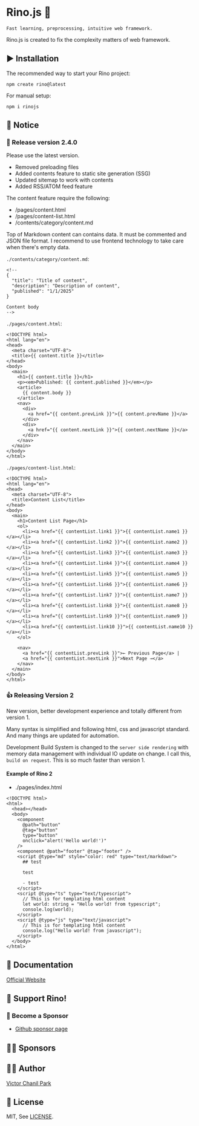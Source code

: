# Rino.js 🦏

```
Fast learning, preprocessing, intuitive web framework.
```

Rino.js is created to fix the complexity matters of web framework.

## ▶️ Installation

The recommended way to start your Rino project:

```
npm create rino@latest
```

For manual setup:

```
npm i rinojs
```

## 📢 Notice
### 🎉 Release version 2.4.0

Please use the latest version.
- Removed preloading files
- Added contents feature to static site generation (SSG)
- Updated sitemap to work with contents
- Added RSS/ATOM feed feature

The content feature require the following:
- /pages/content.html
- /pages/content-list.html
- /contents/category/content.md

Top of Markdown content can contains data. It must be commented and JSON file format. I recommend to use frontend technology to take care when there's empty data.

`./contents/category/content.md`:
```
<!--
{
  "title": "Title of content",
  "description": "Description of content",
  "published": "1/1/2025"
}

Content body
-->
```
`./pages/content.html`:
```
<!DOCTYPE html>
<html lang="en">
<head>
  <meta charset="UTF-8">
  <title>{{ content.title }}</title>
</head>
<body>
  <main>
    <h1>{{ content.title }}</h1>
    <p><em>Published: {{ content.published }}</em></p>
    <article>
      {{ content.body }}
    </article>
    <nav>
      <div>
        <a href="{{ content.prevLink }}">{{ content.prevName }}</a>
      </div>
      <div>
        <a href="{{ content.nextLink }}">{{ content.nextName }}</a>
      </div>
    </nav>
  </main>
</body>
</html>
```
`./pages/content-list.html`:
```
<!DOCTYPE html>
<html lang="en">
<head>
  <meta charset="UTF-8">
  <title>Content List</title>
</head>
<body>
  <main>
    <h1>Content List Page</h1>
    <ol>
      <li><a href="{{ contentList.link1 }}">{{ contentList.name1 }}</a></li>
      <li><a href="{{ contentList.link2 }}">{{ contentList.name2 }}</a></li>
      <li><a href="{{ contentList.link3 }}">{{ contentList.name3 }}</a></li>
      <li><a href="{{ contentList.link4 }}">{{ contentList.name4 }}</a></li>
      <li><a href="{{ contentList.link5 }}">{{ contentList.name5 }}</a></li>
      <li><a href="{{ contentList.link6 }}">{{ contentList.name6 }}</a></li>
      <li><a href="{{ contentList.link7 }}">{{ contentList.name7 }}</a></li>
      <li><a href="{{ contentList.link8 }}">{{ contentList.name8 }}</a></li>
      <li><a href="{{ contentList.link9 }}">{{ contentList.name9 }}</a></li>
      <li><a href="{{ contentList.link10 }}">{{ contentList.name10 }}</a></li>
    </ol>

    <nav>
      <a href="{{ contentList.prevLink }}">← Previous Page</a> |
      <a href="{{ contentList.nextLink }}">Next Page →</a>
    </nav>
  </main>
</body>
</html>
```

### 👍 Releasing Version 2

New version, better development experience and totally different from version 1.

Many syntax is simplified and following html, css and javascript standard. And many things are updated for automation.

Development Build System is changed to the `server side rendering` with memory data management with individual IO update on change. I call this, `build on request`. This is so much faster than version 1.

#### Example of Rino 2

- ./pages/index.html

```
<!DOCTYPE html>
<html>
  <head></head>
  <body>
    <component
      @path="button"
      @tag="button"
      type="button"
      onclick="alert('Hello world!')"
    />
    <component @path="footer" @tag="footer" />
    <script @type="md" style="color: red" type="text/markdown">
      ## test

      test

      - test
    </script>
    <script @type="ts" type="text/typescript">
      // This is for templating html content
      let world: string = "Hello world! from typescript";
      console.log(world);
    </script>
    <script @type="js" type="text/javascript">
      // This is for templating html content
      console.log("Hello world! from javascript");
    </script>
  </body>
</html>

```

## 📖 Documentation

[Official Website](https://rinojs.org/)

## 💪 Support Rino!

### 👼 Become a Sponsor

- [Github sponsor page](https://github.com/sponsors/opdev1004)

## 🐱‍🏍 **Sponsors**

## 👨‍💻 Author

[Victor Chanil Park](https://github.com/opdev1004)

## 💯 License

MIT, See [LICENSE](./LICENSE).
